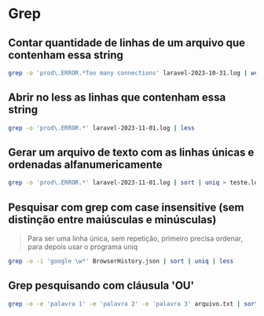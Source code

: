 # Grep

## Contar quantidade de linhas de um arquivo que contenham essa string
```bash
grep -o 'prod\.ERROR.*Too many connections' laravel-2023-10-31.log | wc -l
```

## Abrir no less as linhas que contenham essa string
```bash
grep -o 'prod\.ERROR.*' laravel-2023-11-01.log | less
```

## Gerar um arquivo de texto com as linhas únicas e ordenadas alfanumericamente
```bash
grep -o 'prod\.ERROR.*' laravel-2023-11-01.log | sort | uniq > teste.log
```

## Pesquisar com grep com case insensitive (sem distinção entre maiúsculas e minúsculas)
> Para ser uma linha única, sem repetição, primeiro precisa ordenar, para depois usar o programa uniq
```bash
grep -o -i 'google \w*' BrowserHistory.json | sort | uniq | less
```

## Grep pesquisando com cláusula 'OU'
```bash
grep -o -e 'palavra 1' -e 'palavra 2' -e 'palavra 3' arquivo.txt | sort | uniq
```
